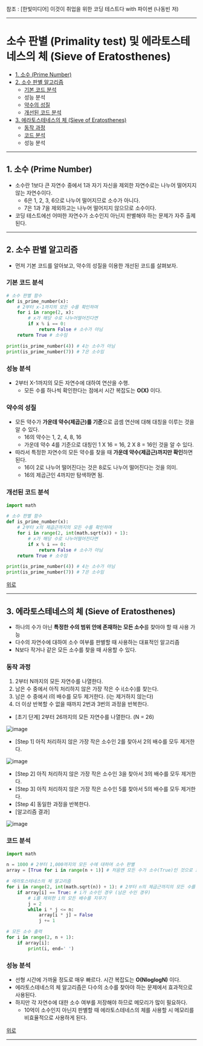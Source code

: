 참조 : [한빛미디어] 이것이 취업을 위한 코딩 테스트다 with 파이썬 (나동빈 저)

---
# 소수 판별 (Primality test) 및 에라토스테네스의 체 (Sieve of Eratosthenes)

+ [1. 소수 (Prime Number)](#1-소수-Prime-Number)
+ [2. 소수 판별 알고리즘](#2-소수-판별-알고리즘)
	+ [기본 코드 분석](#기본-코드-분석)
	+ 성능 분석
	+ [약수의 성질](#약수의-성질)
	+ [개선된 코드 분석](#개선된-코드-분석)
+ [3. 에라토스테네스의 체 (Sieve of Eratosthenes)](#3-에라토스테네스의-체-Sieve-of-Eratosthenes)
  + [동작 과정](#동작-과정)
  + [코드 분석](#코드-분석)
  + 성능 분석
---
## 1. 소수 (Prime Number)

+ 소수란 1보다 큰 자연수 중에서 1과 자기 자신을 제외한 자연수로는 나누어 떨어지지 않는 자연수이다.
	+ 6은 1, 2, 3, 6으로 나누어 떨어지므로 소수가 아니다.
	+ 7은 1과 7을 제외하고는 나누어 떨어지지 않으므로 소수이다.
+ 코딩 테스트에선 어떠한 자연수가 소수인지 아닌지 판별해야 하는 문제가 자주 출제된다.

---
## 2. 소수 판별 알고리즘

+ 먼저 기본 코드를 알아보고, 약수의 성질을 이용한 개선된 코드를 살펴보자.

### 기본 코드 분석
``` python
# 소수 판별 함수
def is_prime_number(x):
    # 2부터 x-1까지의 모든 수를 확인하며
    for i in range(2, x):
        # x가 해당 수로 나누어떨어진다면
        if x % i == 0:
            return False # 소수가 아님
    return True # 소수임

print(is_prime_number(4)) # 4는 소수가 아님
print(is_prime_number(7)) # 7은 소수임
```

### 성능 분석

+ 2부터 X-1까지의 모든 자연수에 대하여 연산을 수행.
	+ 모든 수를 하나씩 확인한다는 점에서 시간 복잡도는 **O(X)** 이다.

### 약수의 성질

+ 모든 약수가 **가운데 약수(제곱근)를 기준**으로 곱셈 연산에 대해 대칭을 이루는 것을 알 수 있다.
	+ 16의 약수는 1, 2, 4, 8, 16
	+ 가운데 약수 4를 기준으로 대칭인 1 X 16 = 16, 2 X 8 = 16인 것을 알 수 있다.
+ 따라서 특정한 자연수의 모든 약수를 찾을 때 **가운데 약수(제곱근)까지만 확인**하면 된다.
	+ 16이 2로 나누어 떨어진다는 것은 8로도 나누어 떨어진다는 것을 의미.
	+ 16의 제곱근인 4까지만 탐색하면 됨.

### 개선된 코드 분석
``` python
import math

# 소수 판별 함수
def is_prime_number(x):
    # 2부터 x의 제곱근까지의 모든 수를 확인하며
    for i in range(2, int(math.sqrt(x)) + 1):
        # x가 해당 수로 나누어떨어진다면
        if x % i == 0:
            return False # 소수가 아님
    return True # 소수임

print(is_prime_number(4)) # 4는 소수가 아님
print(is_prime_number(7)) # 7은 소수임
```

[위로](#소수-판별-Primality-test-및-에라토스테네스의-체-Sieve-of-Eratosthenes)

---
## 3. 에라토스테네스의 체 (Sieve of Eratosthenes)

+ 하나의 수가 아닌 **특정한 수의 범위 안에 존재하는 모든 소수**를 찾아야 할 때 사용 가능
+ 다수의 자연수에 대하여 소수 여부를 판별할 때 사용하는 대표적인 알고리즘
+ N보다 작거나 같은 모든 소수를 찾을 때 사용할 수 있다.

### 동작 과정

1. 2부터 N까지의 모든 자연수를 나열한다.
2. 남은 수 중에서 아직 처리하지 않은 가장 작은 수 i(소수)를 찾는다.
3. 남은 수 중에서 i의 배수를 모두 제거한다. (i는 제거하지 않는다)
4. 더 이상 반복할 수 없을 때까지 2번과 3번의 과정을 반복한다.

+ [초기 단계] 2부터 26까지의 모든 자연수를 나열한다. (N = 26)

![image](https://user-images.githubusercontent.com/43658658/116763640-153c0b80-aa59-11eb-862a-20841967a854.png)

+ [Step 1] 아직 처리하지 않은 가장 작은 소수인 2를 찾아서 2의 배수를 모두 제거한다.

![image](https://user-images.githubusercontent.com/43658658/116763726-782da280-aa59-11eb-9f48-6db3cb8be667.png)

+ [Step 2] 아직 처리하지 않은 가장 작은 소수인 3을 찾아서 3의 배수를 모두 제거한다.
+ [Step 3] 아직 처리하지 않은 가장 작은 소수인 5를 찾아서 5의 배수를 모두 제거한다.
+ [Step 4] 동일한 과정을 반복한다.
+ [알고리즘 결과]

![image](https://user-images.githubusercontent.com/43658658/116763823-d78bb280-aa59-11eb-8ff1-dd5f31853b8b.png)

### 코드 분석
``` python
import math

n = 1000 # 2부터 1,000까지의 모든 수에 대하여 소수 판별
array = [True for i in range(n + 1)] # 처음엔 모든 수가 소수(True)인 것으로 초기화

# 에라토스테네스의 체 알고리즘 
for i in range(2, int(math.sqrt(n)) + 1): # 2부터 n의 제곱근까지의 모든 수를 확인하며
    if array[i] == True: # i가 소수인 경우 (남은 수인 경우)
        # i를 제외한 i의 모든 배수를 지우기
        j = 2 
        while i * j <= n:
            array[i * j] = False
            j += 1

# 모든 소수 출력
for i in range(2, n + 1):
    if array[i]:
        print(i, end=' ')
```

### 성능 분석

+ 선형 시간에 가까울 정도로 매우 빠르다. 시간 복잡도는 **O(NloglogN)** 이다.
+ 에라토스테네스의 체 알고리즘은 다수의 소수를 찾아야 하는 문제에서 효과적으로 사용된다.
+ 하지만 각 자연수에 대한 소수 여부를 저장해야 하므로 메모리가 많이 필요하다.
  + 10억이 소수인지 아닌지 판별할 때 에라토스테네스의 체를 사용할 시 메모리를 비효율적으로 사용하게 된다.

[위로](#소수-판별-Primality-test-및-에라토스테네스의-체-Sieve-of-Eratosthenes)

---
